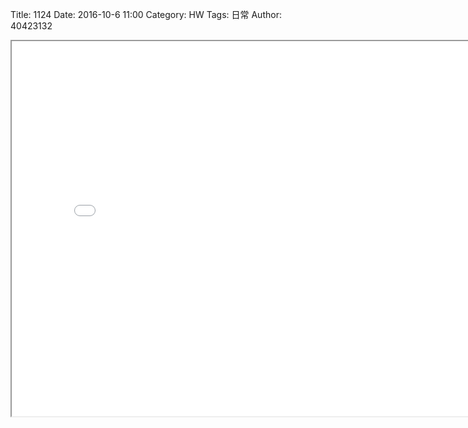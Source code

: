 Title: 1124
Date: 2016-10-6 11:00
Category: HW
Tags: 日常
Author: 40423132



<!-- PELICAN_END_SUMMARY -->

<iframe src="./../data/40423132.html"width="800"height="600"/></iframe>